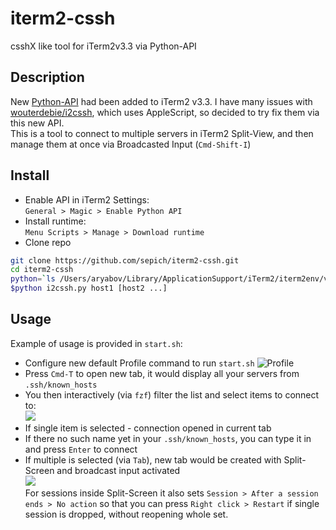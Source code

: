 # iterm2-cssh
csshX like tool for iTerm2v3.3 via Python-API

## Description
New [Python-API](https://iterm2.com/python-api/) had been added to iTerm2 v3.3. I have many issues with [wouterdebie/i2cssh](https://github.com/wouterdebie/i2cssh), which uses AppleScript, so decided to try fix them via this new API.  
This is a tool to connect to multiple servers in iTerm2 Split-View, and then manage them at once via Broadcasted Input (`Cmd-Shift-I`)

## Install
 - Enable API in iTerm2 Settings:  
`General > Magic > Enable Python API`
 - Install runtime:  
`Menu Scripts > Manage > Download runtime`
 - Clone repo
```bash
git clone https://github.com/sepich/iterm2-cssh.git
cd iterm2-cssh
python=`ls /Users/aryabov/Library/ApplicationSupport/iTerm2/iterm2env/versions/*/bin/python | cut -d' ' -f1`
$python i2cssh.py host1 [host2 ...]
```

## Usage
Example of usage is provided in `start.sh`:
 - Configure new default Profile command to run `start.sh`
![Profile](https://habrastorage.org/webt/ay/f9/mb/ayf9mbu631fwf8dswip-fgyaq1i.png)
 - Press `Cmd-T` to open new tab, it would display all your servers from `.ssh/known_hosts`
 - You then interactively (via `fzf`) filter the list and select items to connect to:  
![](https://habrastorage.org/webt/fq/h1/ps/fqh1psnorl-focnqgnpttayclfk.png)
 - If single item is selected - connection opened in current tab
 - If there no such name yet in your `.ssh/known_hosts`, you can type it in and press `Enter` to connect
 - If multiple is selected (via `Tab`), new tab would be created with Split-Screen and broadcast input activated  
   ![](https://habrastorage.org/webt/ri/3-/a6/ri3-a69i00rvooznebkz6mbep8y.png)  
   For sessions inside Split-Screen it also sets `Session > After a session ends > No action` so that you can press `Right click > Restart` if single session is dropped, without reopening whole set.